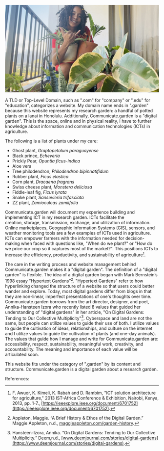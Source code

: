 ![Blogpost author sits amongst plants while giving a shaka](/assets/Whydotgarden.jpg)

A TLD or Top-Level Domain, such as ".com" for "company" or ".edu" for "education", categorizes a website.  My domain name ends in ".garden" because this website represents my research garden: a handful of potted plants on a lanai in Honolulu. Additionally, Communicate.garden is a "digital garden". This is the space, online and in physical reality,  I have to further knowledge about information and communication technologies (ICTs) in agriculture. 

The following is a list of plants under my care:

- Ghost plant, *Graptopetalum paraguayense*
- Black prince, *Echeveria*
- Prickly Pear, *Opuntia ficus-indica*
- Aloe vera
- Tree philodendron, *Philodendron bipinnatifidum*
- Rubber plant, *Ficus elastica*
- Corn plant, *Dracaena fragrans*
- Swiss cheese plant, *Monstera deliciosa* 
- Fiddle-leaf fig, *Ficus lyrata*
- Snake plant, *Sansevieria trifasciata*
- ZZ plant, *Zamioculcas zamiifolia*

Communicate.garden will document my experience building and implementing ICT in my research garden.  ICTs facilitate the creation, storage, transmission, exchange, and utilization of information. Online marketplaces, Geographic Information Systems (GIS), sensors, and weather monitoring tools are a few examples of ICTs used in agriculture. ICTs can empower farmers with the information needed for decision-making when faced with questions like, "When do we plant?" or "How do we price our crop so it captures most of the market?". This positions ICTs to increase the efficiency, productivity, and sustainability of agriculture[^1]. 

The care in the writing process and website management behind Communicate.garden makes it a "digital garden". The definition of a "digital garden" is flexible. The idea of a digital garden began with Mark Bernstein’s 1998 essay “Hypertext Gardens”[^2]. "Hypertext Gardens" refer to how hyperlinking changed the structure of a website so that users could better wander and explore. Today, most digital gardens differ from blogs in that they are non-linear, imperfect presentations of one's thoughts over time. Communicate.garden borrows from the art director, designer, and poet, Annika-Hansteen Izora who recently listed 8 values that guided her understanding of "digital gardens" in her article, "On Digital Gardens: Tending to Our Collective Multiplicity"[^3]. Cyberspace and land are not the same, but people can utilize values to guide their use of both. I utilize values to guide the cultivation of ideas, relationships, and culture on the internet and I utilize values to guide the cultivation of plants (and one-day animals). The values that guide how I manage and write for Communicate.garden are: accessibility, respect, sustainability, meaningful work, creativity, and accountability. The meaning and importance of each value will be articulated soon.  

This website fits under the category of ".garden" by its content and structure. Communicate.garden is a digital garden about a research garden. 

References:

[^1]: F. Awuor, K. Kimeli, K. Rabah and D. Rambim, "ICT solution architecture for agriculture," 2013 IST-Africa Conference & Exhibition, Nairobi, Kenya, 2013, pp. 1-7., [https://ieeexplore.ieee.org/document/6701752](https://ieeexplore.ieee.org/document/6701752).
[^2]: Appleton, Maggie. “A Brief History & Ethos of the Digital Garden.” Maggie Appleton, n.d., [maggieappleton.com/garden-history](https://maggieappleton.com/garden-history). 
[^3]: Hansteen-Izora, Annika. “On Digital Gardens: Tending to Our Collective Multiplicity.” Deem,n.d., [www.deemjournal.com/stories/digital-gardens](https://www.deemjournal.com/stories/digital-gardens). 

